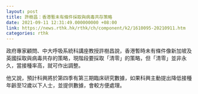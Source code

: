 ```yaml
---
layout: post
title: 許樹昌：香港暫未有條件採取與病毒共存策略
date: 2021-09-11 12:31:49.000000000 +08:00
link: https://news.rthk.hk/rthk/ch/component/k2/1610095-20210911.htm
categories: rthk
---
```


政府專家顧問、中大呼吸系統科講座教授許樹昌說，香港暫時未有條件像新加坡及英國採取與病毒共存的策略，現階段要採取「清零」的策略，但「清零」並非永久，當接種率高，就可作出調整。

他又說，預計科興將於第四季有第三期臨床研究數據，如果科興主動提出降低接種年齡至12歲以下人士，並提供數據，會較方便處理。
